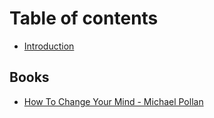 # Table of contents

* [Introduction](README.md)

## Books

* [How To Change Your Mind - Michael Pollan](books/books.md)

